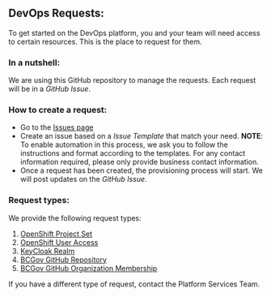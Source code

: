 ## DevOps Requests:
To get started on the DevOps platform, you and your team will need access to certain resources. This is the place to request for them.

### In a nutshell:
We are using this GitHub repository to manage the requests. Each request will be in a _GitHub Issue_.

### How to create a request:
- Go to the [Issues page](https://github.com/bcgov/devops-requests/issues)
- Create an issue based on a _Issue Template_ that match your need. **NOTE**: To enable automation in this process, we ask you to follow the instructions and format according to the templates. For any contact information required, please only provide  business contact information.
- Once a request has been created, the provisioning process will start. We will post updates on the _GitHub Issue_.


### Request types:
We provide the following request types:

1. [OpenShift Project Set](https://github.com/bcgov/devops-requests/issues/new?template=openshift_project_request.md)
2. [OpenShift User Access](https://github.com/bcgov/devops-requests/issues/new?template=openshift_user_access_request.md)
3. [KeyCloak Realm](https://github.com/bcgov/devops-requests/issues/new?template=keycloak_realm_request.md)
4. [BCGov GitHub Repository](https://github.com/bcgov/devops-requests/issues/new?template=github_repo_request.md)
5. [BCGov GitHub Organization Membership](https://github.com/bcgov/devops-requests/issues/new?template=github_user_access_request.md)

If you have a different type of request, contact the Platform Services Team.
